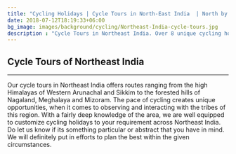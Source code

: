 ```yaml
---
title: "Cycling Holidays | Cycle Tours in North-East India  | North by Northeast Journeys"
date: 2018-07-12T18:19:33+06:00
bg_image: images/background/cycling/Northeast-India-cycle-tours.jpg
description : "Cycle Tours in Northeast India. Over 8 unique cycling holidays across the beautiful and little known states of northeast India"
---
```


## Cycle Tours of Northeast India

---

Our cycle tours in Northeast India offers routes ranging from the high Himalayas of Western Arunachal and Sikkim to the forested hills of Nagaland, Meghalaya and Mizoram. The pace of cycling creates unique opportunities, when it comes to observing and interacting with the tribes of this region. With a fairly deep knowledge of the area, we are well equipped to customize cycling holidays to your requirement across Northeast India. Do let us know if its something particular or abstract that you have in mind. We will definitely put in efforts to plan the best within the given circumstances.

